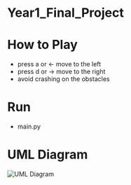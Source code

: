 # Year1_Final_Project

# How to Play
+ press a or <- move to the left
+ press d or -> move to the right
+ avoid crashing on the obstacles

# Run
+ main.py

# UML Diagram
![UML Diagram](images/project_uml.png)
